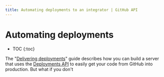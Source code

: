 ```yaml
---
title: Automating deployments to an integrator | GitHub API
---
```


# Automating deployments

* TOC
{:toc}

The "[Delivering deployments](/guides/delivering-deployments/)" guide describes how you can build a server that uses the [Deployments API][deploy API] to easily get your code from GitHub into production. But what if you don't

[deploy API]: /v3/repos/deployments/

